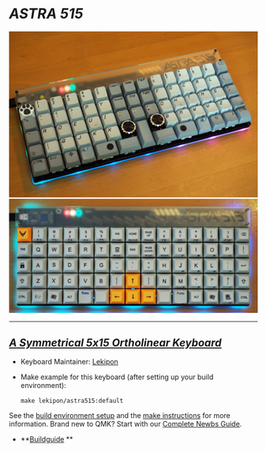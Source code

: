 # *ASTRA 515*

<img src="https://raw.githubusercontent.com/Lekipon/ASTRA515/master/doc/img/astra515_01.JPG" alt="ASTRA515" style="zoom: 67%;" />

<img src="https://raw.githubusercontent.com/Lekipon/ASTRA515/master/doc/img/astra515_02.JPG" alt="ASTRA515_2" style="zoom: 67%;" />

------

## *<u>**A Symmetrical 5x15 Ortholinear Keyboard**</u>*

* Keyboard Maintainer: [Lekipon](https://github.com/Lekipon)

* Make example for this keyboard (after setting up your build environment):

    ```
    make lekipon/astra515:default
    ```
    
    

See the [build environment setup](https://docs.qmk.fm/#/getting_started_build_tools) and the [make instructions](https://docs.qmk.fm/#/getting_started_make_guide) for more information. Brand new to QMK? Start with our [Complete Newbs Guide](https://docs.qmk.fm/#/newbs).



- **[Buildguide](https://github.com/Lekipon/ASTRA515) **

